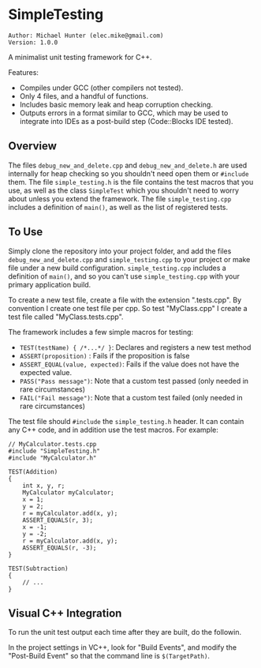 SimpleTesting
=============

    Author: Michael Hunter (elec.mike@gmail.com)
    Version: 1.0.0

A minimalist unit testing framework for C++.

Features:
* Compiles under GCC (other compilers not tested).
* Only 4 files, and a handful of functions.
* Includes basic memory leak and heap corruption checking.
* Outputs errors in a format similar to GCC, which may be used to integrate into IDEs as a post-build step (Code::Blocks IDE tested).

Overview
--------

The files `debug_new_and_delete.cpp` and `debug_new_and_delete.h` are used internally for heap checking so you shouldn't need open them or `#include` them. The file `simple_testing.h` is the file contains the test macros that you use, as well as the class `SimpleTest` which you shouldn't need to worry about unless you extend the framework. The file `simple_testing.cpp` includes a definition of `main()`, as well as the list of registered tests.

To Use
------

Simply clone the repository into your project folder, and add the files `debug_new_and_delete.cpp` and `simple_testing.cpp` to your project or make file under a new build configuration. `simple_testing.cpp` includes a definition of `main()`, and so you can't use `simple_testing.cpp` with your primary application build.

To create a new test file, create a file with the extension ".tests.cpp". By convention I create one test file per cpp. So test "MyClass.cpp" I create a test file called "MyClass.tests.cpp".

The framework includes a few simple macros for testing:
* `TEST(testName) { /*...*/ }`: Declares and registers a new test method
* `ASSERT(proposition)` : Fails if the proposition is false
* `ASSERT_EQUAL(value, expected)`: Fails if the value does not have the expected value.
* `PASS("Pass message")`: Note that a custom test passed (only needed in rare circumstances)
* `FAIL("Fail message")`: Note that a custom test failed (only needed in rare circumstances)

The test file should `#include` the `simple_testing.h` header. It can contain any C++ code, and in addition use the test macros. For example:

    // MyCalculator.tests.cpp
    #include "SimpleTesting.h"
    #include "MyCalculator.h"

    TEST(Addition)
    {
    	int x, y, r;
    	MyCalculator myCalculator;
    	x = 1;
    	y = 2;
    	r = myCalculator.add(x, y);
    	ASSERT_EQUALS(r, 3);
    	x = -1;
    	y = -2;
    	r = myCalculator.add(x, y);
    	ASSERT_EQUALS(r, -3);
    }

    TEST(Subtraction)
    {
    	// ...
    }

## Visual C++ Integration

To run the unit test output each time after they are built, do the followin.

In the project settings in VC++, look for "Build Events", and modify the "Post-Build Event" so that the command line is `$(TargetPath)`.
